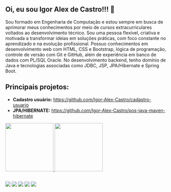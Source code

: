 ## Oi, eu sou Igor Alex de Castro!!! 👋
Sou formado em Engenharia de Computação e estou sempre em busca de aprimorar meus conhecimentos por meio de cursos extracurriculares voltados ao desenvolvimento técnico. Sou uma pessoa flexível, criativa e motivada a transformar ideias em soluções práticas, com foco constante no aprendizado e na evolução profissional. Possuo conhecimentos em desenvolvimento web com HTML, CSS e Bootstrap, lógica de programação, controle de versão com Git e GitHub, além de experiência em banco de dados com PL/SQL Oracle. No desenvolvimento backend, tenho domínio de Java e tecnologias associadas como JDBC, JSP, JPA/Hibernate e Spring Boot.
## Principais projetos:
 
  - **Cadastro usuário:** https://github.com/Igor-Alex-Castro/cadastro-usuario </br>
  - **JPA/HIBERNATE:** https://github.com/Igor-Alex-Castro/pos-java-maven-hibernate
<div>
  <a href="https://github.com/Igor-Alex-Castro">
  <img height="150em" src="https://github-readme-stats.vercel.app/api?username=Igor-Alex-Castro&show_icons=true&theme=github_dark&include_all_commits=true&count_private=true"/>
  <img height="150em" src="https://github-readme-stats.vercel.app/api/top-langs/?username=Igor-Alex-Castro&layout=compact&langs_count=7&theme=github_dark"/>
</div>

##



##

<div> 
  <a href="https://www.instagram.com/igorz_alex/" target="_blank"><img src="https://img.shields.io/badge/-Instagram-%23E4405F?style=for-the-badge&logo=instagram&logoColor=white" target="_blank"></a>
  <a href="https://discord.gg/8EGAKzny" target="_blank"><img src="https://img.shields.io/badge/Discord-7289DA?style=for-the-badge&logo=discord&logoColor=white" target="_blank"></a> 
  <a href="https://twitter.com/igoralexdecast1" target="_blank"><img src="https://img.shields.io/badge/Twitter-1DA1F2?style=for-the-badge&logo=twitter&logoColor=white" target="_blank"></a> 
  <a href = "mailto:igoralex8701@gmail.com"><img src="https://img.shields.io/badge/-Gmail-%23333?style=for-the-badge&logo=gmail&logoColor=white" target="_blank"></a>
  <a href="https://www.linkedin.com/in/igor-alex-castro-53bbaa186/" target="_blank"><img src="https://img.shields.io/badge/-LinkedIn-%230077B5?style=for-the-badge&logo=linkedin&logoColor=white" target="_blank"></a> 
  
 

 
